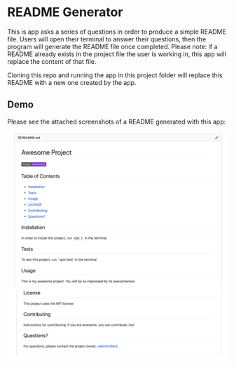 # README Generator
This is app asks a series of questions in order to produce a simple README file. Users will open their terminal to answer their questions, then the program will generate the README file once completed. Please note: if a README already exists in the project file the user is working in, this app will replace the content of that file.

Cloning this repo and running the app in this project folder will replace this README with a new one created by the app.

## Demo
Please see the attached screenshots of a README generated with this app:

![screenshot #1](/demo/readme-part-1.png)
![screenshot #1](/demo/readme-part-2.png)